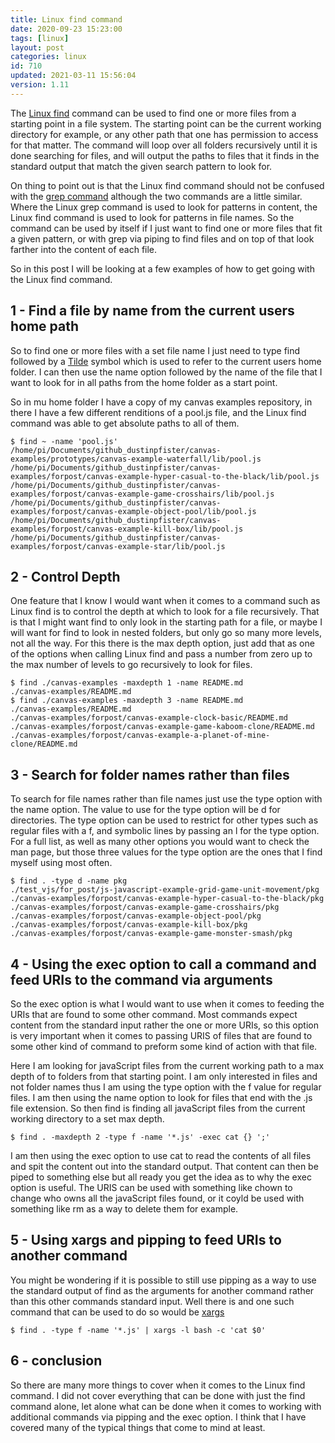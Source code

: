 ```yaml
---
title: Linux find command
date: 2020-09-23 15:23:00
tags: [linux]
layout: post
categories: linux
id: 710
updated: 2021-03-11 15:56:04
version: 1.11
---
```


The [Linux find](https://en.wikipedia.org/wiki/Find_%28Unix%29) command can be used to find one or more files from a starting point in a file system. The starting point can be the current working directory for example, or any other path that one has permission to access for that matter. The command will loop over all folders recursively until it is done searching for files, and will output the paths to files that it finds in the standard output that match the given search pattern to look for.

On thing to point out is that the Linux find command should not be confused with the [grep command](/2020/09/14/linux-grep/) although the two commands are a little similar. Where the Linux grep command is used to look for patterns in content, the Linux find command is used to look for patterns in file names. So the command can be used by itself if I just want to find one or more files that fit a given pattern, or with grep via piping to find files and on top of that look farther into the content of each file.

So in this post I will be looking at a few examples of how to get going with the Linux find command.

<!-- more -->

## 1 - Find a file by name from the current users home path

So to find one or more files with a set file name I just need to type find followed by a [Tilde](https://en.wikipedia.org/wiki/Tilde#Computing) symbol which is used to refer to the current users home folder. I can then use the name option followed by the name of the file that I want to look for in all paths from the home folder as a start point.

So in mu home folder I have a copy of my canvas examples repository, in there I have a few different renditions of a pool.js file, and the Linux find command was able to get absolute paths to all of them.

```
$ find ~ -name 'pool.js'
/home/pi/Documents/github_dustinpfister/canvas-examples/prototypes/canvas-example-waterfall/lib/pool.js
/home/pi/Documents/github_dustinpfister/canvas-examples/forpost/canvas-example-hyper-casual-to-the-black/lib/pool.js
/home/pi/Documents/github_dustinpfister/canvas-examples/forpost/canvas-example-game-crosshairs/lib/pool.js
/home/pi/Documents/github_dustinpfister/canvas-examples/forpost/canvas-example-object-pool/lib/pool.js
/home/pi/Documents/github_dustinpfister/canvas-examples/forpost/canvas-example-kill-box/lib/pool.js
/home/pi/Documents/github_dustinpfister/canvas-examples/forpost/canvas-example-star/lib/pool.js
```

## 2 - Control Depth

One feature that I know I would want when it comes to a command such as Linux find is to control the depth at which to look for a file recursively. That is that I might want find to only look in the starting path for a file, or maybe I will want for find to look in nested folders, but only go so many more levels, not all the way. For this there is the max depth option, just add that as one of the options when calling Linux find and pass a number from zero up to the max number of levels to go recursively to look for files.

```
$ find ./canvas-examples -maxdepth 1 -name README.md
./canvas-examples/README.md
$ find ./canvas-examples -maxdepth 3 -name README.md
./canvas-examples/README.md
./canvas-examples/forpost/canvas-example-clock-basic/README.md
./canvas-examples/forpost/canvas-example-game-kaboom-clone/README.md
./canvas-examples/forpost/canvas-example-a-planet-of-mine-clone/README.md
```

## 3 - Search for folder names rather than files

To search for file names rather than file names just use the type option with the name option. The value to use for the type option will be d for directories. The type option can be used to restrict for other types such as regular files with a f, and symbolic lines by passing an l for the type option. For a full list, as well as many other options you would want to check the man page, but those three values for the type option are the ones that I find myself using most often.

```
$ find . -type d -name pkg
./test_vjs/for_post/js-javascript-example-grid-game-unit-movement/pkg
./canvas-examples/forpost/canvas-example-hyper-casual-to-the-black/pkg
./canvas-examples/forpost/canvas-example-game-crosshairs/pkg
./canvas-examples/forpost/canvas-example-object-pool/pkg
./canvas-examples/forpost/canvas-example-kill-box/pkg
./canvas-examples/forpost/canvas-example-game-monster-smash/pkg
```

## 4 - Using the exec option to call a command and feed URIs to the command via arguments

So the exec option is what I would want to use when it comes to feeding the URIs that are found to some other command. Most commands expect content from the standard input rather the one or more URIs, so this option is very important when it comes to passing URIS of files that are found to some other kind of command to preform some kind of action with that file.

Here I am looking for javaScript files from the current working path to a max depth of to folders from that starting point. I am only interested in files and not folder names thus I am using the type option with the f value for regular files. I am then using the name option to look for files that end with the .js file extension. So then find is finding all javaScript files from the current working directory to a set max depth.

```
$ find . -maxdepth 2 -type f -name '*.js' -exec cat {} ';'
```

I am then using the exec option to use cat to read the contents of all files and spit the content out into the standard output. That content can then be piped to something else but all ready you get the idea as to why the exec option is useful. The URIS can be used with something like chown to change who owns all the javaScript files found, or it coyld be used with something like rm as a way to delete them for example.

## 5 - Using xargs and pipping to feed URIs to another command

You might be wondering if it is possible to still use pipping as a way to use the standard output of find as the arguments for another command rather than this other commands standard input. Well there is and one such command that can be used to do so would be [xargs](/2020/09/26/linux-xargs/)

```
$ find . -type f -name '*.js' | xargs -l bash -c 'cat $0'
```

## 6 - conclusion

So there are many more things to cover when it comes to the Linux find command. I did not cover everything that can be done with just the find command alone, let alone what can be done when it comes to working with additional commands via pipping and the exec option. I think that I have covered many of the typical things that come to mind at least.